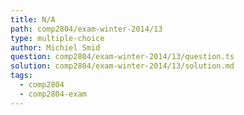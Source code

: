 ```yaml
---
title: N/A
path: comp2804/exam-winter-2014/13
type: multiple-choice
author: Michiel Smid
question: comp2804/exam-winter-2014/13/question.ts
solution: comp2804/exam-winter-2014/13/solution.md
tags:
  - comp2804
  - comp2804-exam
---
```

